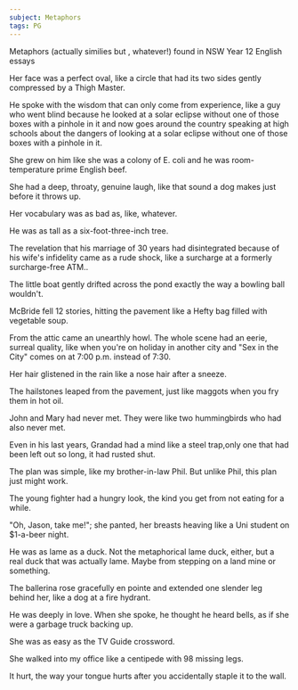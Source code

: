 ```yaml
---
subject: Metaphors
tags: PG
---
```

Metaphors (actually similies but , whatever!) found in NSW Year 12 English essays

Her face was a perfect oval, like a circle that had its two sides gently compressed by a Thigh Master.

He spoke with the wisdom that can only come from experience, like a guy who went blind because he looked at a solar eclipse without one of those boxes with a pinhole in it and now goes around the country speaking at high schools about the dangers of looking at a solar eclipse without one of those boxes with a pinhole in it.

She grew on him like she was a colony of E. coli and he was room-temperature prime English beef.

She had a deep, throaty, genuine laugh, like that sound a dog makes just before it throws up.

Her vocabulary was as bad as, like, whatever.

He was as tall as a six-foot-three-inch tree.

The revelation that his marriage of 30 years had disintegrated because of his wife's infidelity came as a rude shock, like a surcharge at a formerly surcharge-free ATM..

The little boat gently drifted across the pond exactly the way a bowling ball wouldn't.

McBride fell 12 stories, hitting the pavement like a Hefty bag filled with vegetable soup.

From the attic came an unearthly howl. The whole scene had an eerie, surreal quality, like when you're on holiday in another city and "Sex in the City" comes on at 7:00 p.m. instead of 7:30.

Her hair glistened in the rain like a nose hair after a sneeze.

The hailstones leaped from the pavement, just like maggots when you fry them in hot oil.

John and Mary had never met. They were like two hummingbirds who had also never met.

Even in his last years, Grandad had a mind like a steel trap,only one that had been left out so long, it had rusted shut.

The plan was simple, like my brother-in-law Phil. But unlike Phil, this plan just might work.

The young fighter had a hungry look, the kind you get from not eating for a while.

"Oh, Jason, take me!"; she panted, her breasts heaving like a Uni student on $1-a-beer night.

He was as lame as a duck. Not the metaphorical lame duck, either, but a real duck that was actually lame. Maybe from stepping on a land mine or something.

The ballerina rose gracefully en pointe and extended one slender leg behind her, like a dog at a fire hydrant.

He was deeply in love. When she spoke, he thought he heard bells, as if she were a garbage truck backing up.

She was as easy as the TV Guide crossword.

She walked into my office like a centipede with 98 missing legs.

It hurt,  the way your tongue hurts after you accidentally staple it to the wall.
